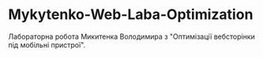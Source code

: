 # Mykytenko-Web-Laba-Optimization
Лабораторна робота Микитенка Володимира з "Оптимізації вебсторінки під мобільні пристрої".
